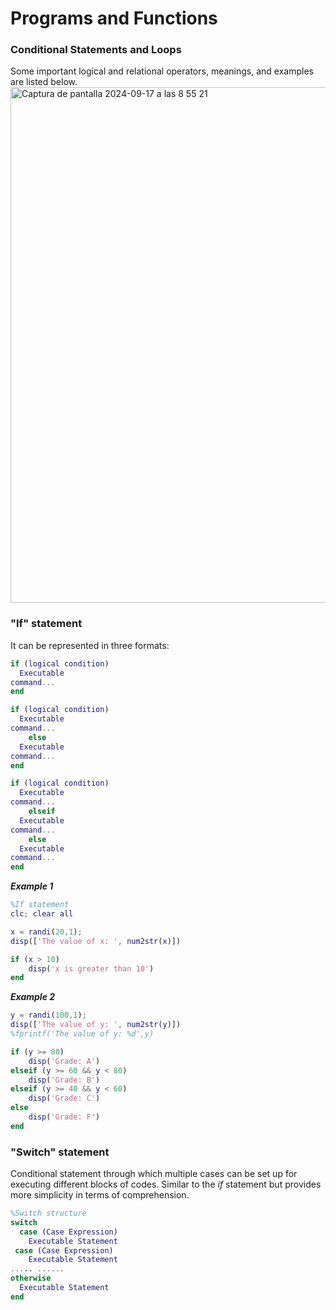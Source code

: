 # Programs and Functions

### Conditional Statements and Loops

Some important logical and relational operators, meanings, and examples are listed below. 
<img width="825" alt="Captura de pantalla 2024-09-17 a las 8 55 21" src="https://github.com/user-attachments/assets/8f4f33e5-7014-4b21-a802-9b6366edfda1">

### "If" statement 
It can be represented in three formats:

```matlab
if (logical condition)
  Executable
command...
end
```

```matlab
if (logical condition)
  Executable
command...
    else
  Executable
command...
end
```

```matlab
if (logical condition)
  Executable
command...
    elseif
  Executable
command...
    else
  Executable
command...
end
```
***Example 1***
```matlab
%If statement
clc; clear all

x = randi(20,1);
disp(['The value of x: ', num2str(x)])

if (x > 10)
    disp('x is greater than 10')
end
```
***Example 2***
```matlab
y = randi(100,1);
disp(['The value of y: ', num2str(y)])
%fprintf('The value of y: %d',y)

if (y >= 80)
    disp('Grade: A')
elseif (y >= 60 && y < 80)
    disp('Grade: B')
elseif (y >= 40 && y < 60)
    disp('Grade: C')
else
    disp('Grade: F')
end
```

### "Switch" statement 
Conditional statement through which multiple cases can be set up for executing different blocks of codes. Similar to the _if_ statement but provides more simplicity in terms of comprehension.

```matlab
%Switch structure
switch
  case (Case Expression)
    Executable Statement
 case (Case Expression)
    Executable Statement
..... ......
otherwise
  Executable Statement
end
```
